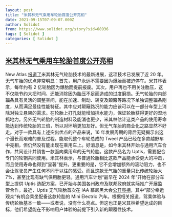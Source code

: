 ```yaml
---
layout: post
title: "米其林无气乘用车轮胎首度公开亮相"
date: 2021-09-15T07:09:07.000Z
author: Solidot
from: https://www.solidot.org/story?sid=68936
tags: [ Solidot ]
categories: [ Solidot ]
---
```

<!--1631689747000-->
[米其林无气乘用车轮胎首度公开亮相](https://www.solidot.org/story?sid=68936)
------

<div>
New Atlas <a href="https://newatlas.com/automotive/michelin-gm-uptis-airless-tire-demo/">报道了</a>米其林无气轮胎技术的最新进展，这项技术已发展了近 20 年。无气车胎的优点非常明显：首先，用户永远不需要因为爆胎而被迫停车。米其林表示，每年约有 2 亿轮胎因为爆胎而提前报废。其次，用户再也不用关注胎压，这不仅能节约大把时间、还能消除因为胎压不足而造成的过度磨损。无气轮胎的内部辐条具有灵活的调整空间，能在加速、制动、转变及颠簸等路况下单独调整辐条刚度，从而满足最佳性能特征。其中应对颠簸路况的能力应该可以在一部分车型上消除对独立悬架的需求。在轮胎上打孔就能增加排水能力，保证轮胎获得更好的湿地抓地力。另外无气轮胎的制造材料及能消也更少，米其林估计这类产品的使用寿命能达到传统轮胎的三倍，所以对环境更加友好。但无气车胎的商业化之路显然不好走。对于一款具有上述突出优点的产品来说，16 年发展周期的背后无疑揭示出这个漫长而艰难的普及过程。能取代整个车轮总成的 Tweel 产品已经在多款越野车中亮相，但仍然没有能出现在乘用车上。好消息是，如今米其林开始与通用汽车合作，共同设计并销售一款面向乘用车的无气轮胎。这款产品名为 Uptis，需要配合专门的轮辋共同使用。米其林表示，与普通轮胎相比这款产品能承受更大的冲击，而且使用寿命也得到“显著”提升。更重要的是，它不会增加额外的滚动阻力，也不会让驾驶员产生任何不同于以往的感受。而且这款无气胎的重量只比传统轮胎大 7%，甚至比现有缺气保用胎更轻。通用汽车计划“最早在 2024 年”开始在部分车型上提供 Uptis 选配方案，已开始与美国各州政府及联邦政府就实际推广开展监管合作。最近，Uptis 无气轮胎首次在 IAA 慕尼黑大会<a href="https://www.youtube.com/watch?v=WJRIauEVxkU&amp;feature=emb_title">公开亮相</a>，其中“部分幸运观众”有机会乘坐配备这款轮胎的 Mini Electric 汽车。根据相关报道，驾乘体验与传统轮胎基本一致——或者说，没有什么亮点。但这也正是米其林希望达成的目标，他们希望能在不影响用户体验的前提下引入新的颠覆性技术。
</div>
